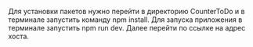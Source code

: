 Для установки пакетов нужно перейти в директорию CounterToDo и в терминале запустить команду npm install. 
Для запуска приложения в терминале запустить npm run dev. Далее перейти по ссылке на адрес хоста.
